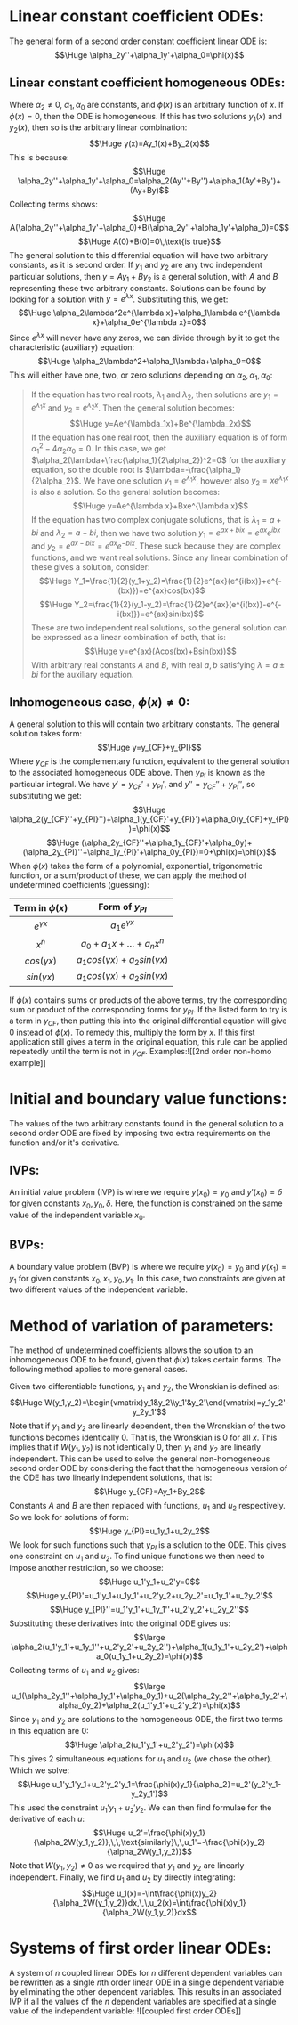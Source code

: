 
# Linear constant coefficient ODEs:

The general form of a second order constant coefficient linear ODE is:$$\Huge \alpha_2y''+\alpha_1y'+\alpha_0=\phi(x)$$
## Linear constant coefficient homogeneous ODEs:

Where $\alpha_2\neq0$, $\alpha_1,\alpha_0$ are constants, and $\phi(x)$ is an arbitrary function of $x$. If $\phi(x)=0$, then the ODE is homogeneous. If this has two solutions $y_1(x)$ and $y_2(x)$, then so is the arbitrary linear combination:$$\Huge y(x)=Ay_1(x)+By_2(x)$$
This is because:$$\Huge \alpha_2y''+\alpha_1y'+\alpha_0=\alpha_2(Ay''+By'')+\alpha_1(Ay'+By')+(Ay+By)$$
Collecting terms shows:$$\Huge A(\alpha_2y''+\alpha_1y'+\alpha_0)+B(\alpha_2y''+\alpha_1y'+\alpha_0)=0$$$$\Huge A(0)+B(0)=0\,\text{is true}$$
The general solution to this differential equation will have two arbitrary constants, as it is second order. If $y_1$ and $y_2$ are any two independent particular solutions, then $y=Ay_1+By_2$ is a general solution, with $A$ and $B$ representing these two arbitrary constants. Solutions can be found by looking for a solution with $y=e^{\lambda x}$. Substituting this, we get:$$\Huge \alpha_2\lambda^2e^{\lambda x}+\alpha_1\lambda e^{\lambda x}+\alpha_0e^{\lambda x}=0$$
Since $e^{\lambda x}$ will never have any zeros, we can divide through by it to get the characteristic (auxiliary) equation:$$\Huge \alpha_2\lambda^2+\alpha_1\lambda+\alpha_0=0$$
This will either have one, two, or zero solutions depending on $\alpha_2,\alpha_1,\alpha_0$:
> If the equation has two real roots, $\lambda_1$ and $\lambda_2$, then solutions are $y_1=e^{\lambda_1x}$ and $y_2=e^{\lambda_2x}$. Then the general solution becomes:$$\Huge y=Ae^{\lambda_1x}+Be^{\lambda_2x}$$
> If the equation has one real root, then the auxiliary equation is of form $\alpha_1^2-4\alpha_2\alpha_0=0$. In this case, we get $\alpha_2(\lambda+\frac{\alpha_1}{2\alpha_2})^2=0$ for the auxiliary equation, so the double root is $\lambda=-\frac{\alpha_1}{2\alpha_2}$. We have one solution $y_1=e^{\lambda_1x}$, however also $y_2=xe^{\lambda_1x}$ is also a solution. So the general solution becomes:$$\Huge y=Ae^{\lambda x}+Bxe^{\lambda x}$$
> If the equation has two complex conjugate solutions, that is $\lambda_1=a+bi$ and $\lambda_2=a-bi$, then we have two solution $y_1=e^{ax+bix}=e^{ax}e^{ibx}$ and $y_2=e^{ax-bix}=e^{ax}e^{-bix}$. These suck because they are complex functions, and we want real solutions. Since any linear combination of these gives a solution, consider:$$\Huge Y_1=\frac{1}{2}(y_1+y_2)=\frac{1}{2}e^{ax}(e^{i(bx)}+e^{-i(bx)})=e^{ax}cos(bx)$$$$\Huge Y_2=\frac{1}{2}(y_1-y_2)=\frac{1}{2}e^{ax}(e^{i(bx)}-e^{-i(bx)})=e^{ax}sin(bx)$$These are two independent real solutions, so the general solution can be expressed as a linear combination of both, that is:$$\Huge y=e^{ax}(Acos(bx)+Bsin(bx))$$With arbitrary real constants $A$ and $B$, with real $a,b$ satisfying $\lambda=a\pm bi$ for the auxiliary equation.

## Inhomogeneous case, $\phi(x)\neq 0$:

A general solution to this will contain two arbitrary constants. The general solution takes form:$$\Huge y=y_{CF}+y_{PI}$$
Where $y_{CF}$ is the complementary function, equivalent to the general solution to the associated homogeneous ODE above. Then $y_{PI}$ is known as the particular integral. We have $y'=y_{CF}'+y_{PI}'$, and $y''=y_{CF}''+y_{PI}''$, so substituting we get:$$\Huge \alpha_2(y_{CF}''+y_{PI}'')+\alpha_1(y_{CF}'+y_{PI}')+\alpha_0(y_{CF}+y_{PI})=\phi(x)$$$$\Huge (\alpha_2y_{CF}''+\alpha_1y_{CF}'+\alpha_0y)+(\alpha_2y_{PI}''+\alpha_1y_{PI}'+\alpha_0y_{PI})=0+\phi(x)=\phi(x)$$When $\phi(x)$ takes the form of a polynomial, exponential, trigonometric function, or a sum/product of these, we can apply the method of undetermined coefficients (guessing):

| Term in $\phi(x)$ |          Form of $y_{PI}$           |
|:-----------------:|:-----------------------------------:|
|  $e^{\gamma x}$   |          $a_1e^{\gamma x}$          |
|       $x^n$       |       $a_0+a_1x+\dots+a_nx^n$       |
|  $cos(\gamma x)$  | $a_1cos(\gamma x)+a_2sin(\gamma x)$ |
|  $sin(\gamma x)$  | $a_1cos(\gamma x)+a_2sin(\gamma x)$ |

If $\phi(x)$ contains sums or products of the above terms, try the corresponding sum or product of the corresponding forms for $y_{PI}$. If the listed form to try is a term in $y_{CF}$, then putting this into the original differential equation will give $0$ instead of $\phi(x)$. To remedy this, multiply the form by $x$. If this first application still gives a term in the original equation, this rule can be applied repeatedly until the term is not in $y_{CF}$. Examples:![[2nd order non-homo example]]
# Initial and boundary value functions:

The values of the two arbitrary constants found in the general solution to a second order ODE are fixed by imposing two extra requirements on the function and/or it's derivative.

## IVPs:

An initial value problem (IVP) is where we require $y(x_0)=y_0$ and $y'(x_0)=\delta$ for given constants $x_0,y_0,\delta$. Here, the function is constrained on the same value of the independent variable $x_0$.

## BVPs:

A boundary value problem (BVP) is where we require $y(x_0)=y_0$ and $y(x_1)=y_1$ for given constants $x_0,x_1,y_0,y_1$. In this case, two constraints are given at two different values of the independent variable.

# Method of variation of parameters:

The method of undetermined coefficients allows the solution to an inhomogeneous ODE to be found, given that $\phi(x)$ takes certain forms. The following method applies to more general cases.

Given two differentiable functions, $y_1$ and $y_2$, the Wronskian is defined as:
$$\Huge W(y_1,y_2)=\begin{vmatrix}y_1&y_2\\y_1'&y_2'\end{vmatrix}=y_1y_2'-y_2y_1'$$
Note that if $y_1$ and $y_2$ are linearly dependent, then the Wronskian of the two functions becomes identically $0$. That is, the Wronskian is $0$ for all $x$. This implies that if $W(y_1,y_2)$ is not identically $0$, then $y_1$ and $y_2$ are linearly independent. This can be used to solve the general non-homogeneous second order ODE by considering the fact that the homogeneous version of the ODE has two linearly independent solutions, that is:$$\Huge y_{CF}=Ay_1+By_2$$
Constants $A$ and $B$ are then replaced with functions, $u_1$ and $u_2$ respectively. So we look for solutions of form:$$\Huge y_{PI}=u_1y_1+u_2y_2$$
We look for such functions such that $y_{PI}$ is a solution to the ODE. This gives one constraint on $u_1$ and $u_2$. To find unique functions we then need to impose another restriction, so we choose:$$\Huge u_1'y_1+u_2'y=0$$
$$\Huge y_{PI}'=u_1'y_1+u_1y_1'+u_2'y_2+u_2y_2'=u_1y_1'+u_2y_2'$$$$\Huge y_{PI}''=u_1'y_1'+u_1y_1''+u_2'y_2'+u_2y_2''$$
Substituting these derivatives into the original ODE gives us:$$\large \alpha_2(u_1'y_1'+u_1y_1''+u_2'y_2'+u_2y_2'')+\alpha_1(u_1y_1'+u_2y_2')+\alpha_0(u_1y_1+u_2y_2)=\phi(x)$$
Collecting terms of $u_1$ and $u_2$ gives:$$\large u_1(\alpha_2y_1''+\alpha_1y_1'+\alpha_0y_1)+u_2(\alpha_2y_2''+\alpha_1y_2'+\alpha_0y_2)+\alpha_2(u_1'y_1'+u_2'y_2')=\phi(x)$$
Since $y_1$ and $y_2$ are solutions to the homogeneous ODE, the first two terms in this equation are $0$:$$\Huge \alpha_2(u_1'y_1'+u_2'y_2')=\phi(x)$$
This gives $2$ simultaneous equations for $u_1$ and $u_2$ (we chose the other). Which we solve:
$$\Huge u_1'y_1'y_1+u_2'y_2'y_1=\frac{\phi(x)y_1}{\alpha_2}=u_2'(y_2'y_1-y_2y_1')$$This used the constraint $u_1'y_1+u_2'y_2$. We can then find formulae for the derivative of each $u$:
$$\Huge u_2'=\frac{\phi(x)y_1}{\alpha_2W(y_1,y_2)},\,\,\text{similarly}\,\,u_1'=-\frac{\phi(x)y_2}{\alpha_2W(y_1,y_2)}$$
Note that $W(y_1,y_2)\neq0$ as we required that $y_1$ and $y_2$ are linearly independent. Finally, we find $u_1$ and $u_2$ by directly integrating:$$\Huge u_1(x)=-\int\frac{\phi(x)y_2}{\alpha_2W(y_1,y_2)}dx,\,\,u_2(x)=\int\frac{\phi(x)y_1}{\alpha_2W(y_1,y_2)}dx$$

# Systems of first order linear ODEs:

A system of $n$ coupled linear ODEs for $n$ different dependent variables can be rewritten as a single $n$th order linear ODE in a single dependent variable by eliminating the other dependent variables. This results in an associated IVP if all the values of the $n$ dependent variables are specified at a single value of the independent variable:
![[coupled first order ODEs]]